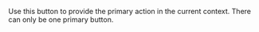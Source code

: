 Use this button to provide the primary action in the current context. There can only be one primary button.